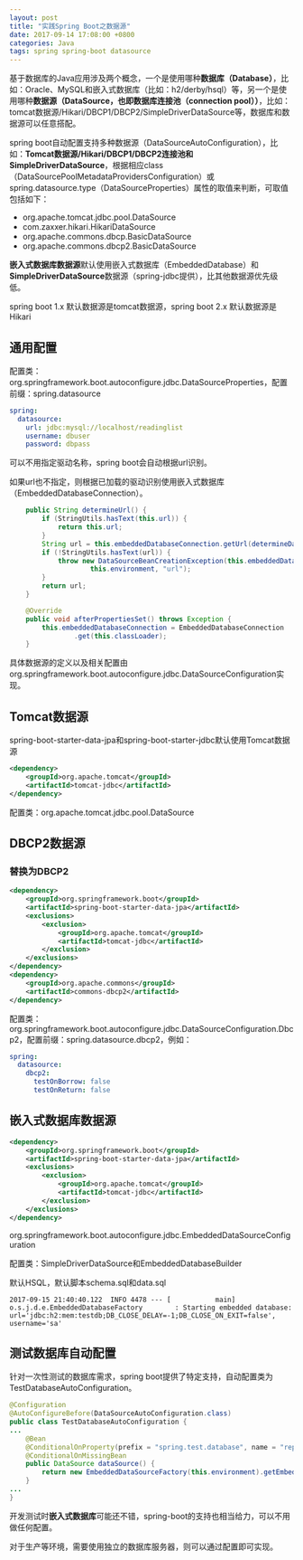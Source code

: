 ```yaml
---
layout: post
title: "实践Spring Boot之数据源"
date: 2017-09-14 17:08:00 +0800
categories: Java
tags: spring spring-boot datasource
---
```


基于数据库的Java应用涉及两个概念，一个是使用哪种**数据库（Database）**，比如：Oracle、MySQL和嵌入式数据库（比如：h2/derby/hsql）等，另一个是使用哪种**数据源（DataSource，也即数据库连接池（connection pool））**，比如：tomcat数据源/Hikari/DBCP1/DBCP2/SimpleDriverDataSource等，数据库和数据源可以任意搭配。

spring boot自动配置支持多种数据源（DataSourceAutoConfiguration），比如：**Tomcat数据源/Hikari/DBCP1/DBCP2连接池和SimpleDriverDataSource**，根据相应class（DataSourcePoolMetadataProvidersConfiguration）或spring.datasource.type（DataSourceProperties）属性的取值来判断，可取值包括如下：

* org.apache.tomcat.jdbc.pool.DataSource
* com.zaxxer.hikari.HikariDataSource
* org.apache.commons.dbcp.BasicDataSource
* org.apache.commons.dbcp2.BasicDataSource

**嵌入式数据库数据源**默认使用嵌入式数据库（EmbeddedDatabase）和**SimpleDriverDataSource**数据源（spring-jdbc提供），比其他数据源优先级低。

spring boot 1.x 默认数据源是tomcat数据源，spring boot 2.x 默认数据源是Hikari

## 通用配置

配置类：org.springframework.boot.autoconfigure.jdbc.DataSourceProperties，配置前缀：spring.datasource

```yaml
spring:
  datasource:
    url: jdbc:mysql://localhost/readinglist
    username: dbuser
    password: dbpass
```

可以不用指定驱动名称，spring boot会自动根据url识别。

如果url也不指定，则根据已加载的驱动识别使用嵌入式数据库（EmbeddedDatabaseConnection）。

```java
	public String determineUrl() {
		if (StringUtils.hasText(this.url)) {
			return this.url;
		}
		String url = this.embeddedDatabaseConnection.getUrl(determineDatabaseName());
		if (!StringUtils.hasText(url)) {
			throw new DataSourceBeanCreationException(this.embeddedDatabaseConnection,
					this.environment, "url");
		}
		return url;
	}

	@Override
	public void afterPropertiesSet() throws Exception {
		this.embeddedDatabaseConnection = EmbeddedDatabaseConnection
				.get(this.classLoader);
	}
```



具体数据源的定义以及相关配置由org.springframework.boot.autoconfigure.jdbc.DataSourceConfiguration实现。

## Tomcat数据源

spring-boot-starter-data-jpa和spring-boot-starter-jdbc默认使用Tomcat数据源

```xml
<dependency>
	<groupId>org.apache.tomcat</groupId>
	<artifactId>tomcat-jdbc</artifactId>
</dependency>
```

配置类：org.apache.tomcat.jdbc.pool.DataSource

## DBCP2数据源

### 替换为DBCP2

```xml
<dependency>
	<groupId>org.springframework.boot</groupId>
	<artifactId>spring-boot-starter-data-jpa</artifactId>
    <exclusions>
		<exclusion>
			<groupId>org.apache.tomcat</groupId>
			<artifactId>tomcat-jdbc</artifactId>
		</exclusion>
	</exclusions>
</dependency>
<dependency>
	<groupId>org.apache.commons</groupId>
	<artifactId>commons-dbcp2</artifactId>
</dependency>
```

配置类：org.springframework.boot.autoconfigure.jdbc.DataSourceConfiguration.Dbcp2，配置前缀：spring.datasource.dbcp2，例如：

```yaml
spring:
  datasource:
    dbcp2:
      testOnBorrow: false
      testOnReturn: false
```

## 嵌入式数据库数据源

```xml
<dependency>
	<groupId>org.springframework.boot</groupId>
	<artifactId>spring-boot-starter-data-jpa</artifactId>
    <exclusions>
		<exclusion>
			<groupId>org.apache.tomcat</groupId>
			<artifactId>tomcat-jdbc</artifactId>
		</exclusion>
	</exclusions>
</dependency>
```

org.springframework.boot.autoconfigure.jdbc.EmbeddedDataSourceConfiguration



配置类：SimpleDriverDataSource和EmbeddedDatabaseBuilder

默认HSQL，默认脚本schema.sql和data.sql

```
2017-09-15 21:40:40.122  INFO 4478 --- [           main] o.s.j.d.e.EmbeddedDatabaseFactory        : Starting embedded database: url='jdbc:h2:mem:testdb;DB_CLOSE_DELAY=-1;DB_CLOSE_ON_EXIT=false', username='sa'

```



## 测试数据库自动配置

针对一次性测试的数据库需求，spring boot提供了特定支持，自动配置类为TestDatabaseAutoConfiguration。

```java
@Configuration
@AutoConfigureBefore(DataSourceAutoConfiguration.class)
public class TestDatabaseAutoConfiguration {
...
	@Bean
	@ConditionalOnProperty(prefix = "spring.test.database", name = "replace", havingValue = "AUTO_CONFIGURED")
	@ConditionalOnMissingBean
	public DataSource dataSource() {
		return new EmbeddedDataSourceFactory(this.environment).getEmbeddedDatabase();
	}
...
}
```



开发测试时**嵌入式数据库**可能还不错，spring-boot的支持也相当给力，可以不用做任何配置。

对于生产等环境，需要使用独立的数据库服务器，则可以通过配置即可实现。